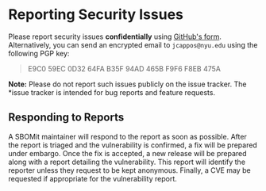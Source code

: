 # Reporting Security Issues

Please report security issues **confidentially** using
[GitHub's form](https://github.com/SBOMit/specification/security/advisories/new).
Alternatively, you can send an encrypted email to `jcappos@nyu.edu` using the
following PGP key:

> E9C0 59EC 0D32 64FA B35F 94AD 465B F9F6 F8EB 475A

**Note:** Please do not report such issues publicly on the issue tracker. The
*issue tracker is intended for bug reports and feature requests.

## Responding to Reports

A SBOMit maintainer will respond to the report as soon as possible. After the
report is triaged and the vulnerability is confirmed, a fix will be prepared
under embargo. Once the fix is accepted, a new release will be prepared along
with a report detailing the vulnerability. This report will identify the
reporter unless they request to be kept anonymous. Finally, a CVE may be
requested if appropriate for the vulnerability report.
